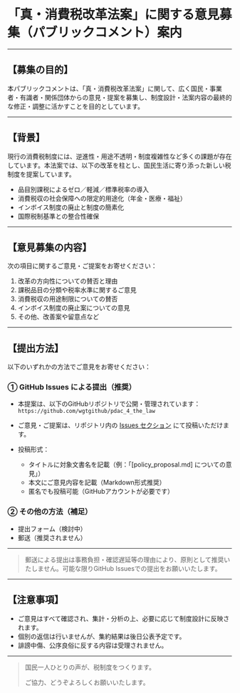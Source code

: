 # 「真・消費税改革法案」に関する意見募集（パブリックコメント）案内

---

## 【募集の目的】

本パブリックコメントは、「真・消費税改革法案」に関して、広く国民・事業者・有識者・関係団体からの意見・提案を募集し、制度設計・法案内容の最終的な修正・調整に活かすことを目的としています。

---

## 【背景】

現行の消費税制度には、逆進性・用途不透明・制度複雑性など多くの課題が存在しています。本法案では、以下の改革を柱とし、国民生活に寄り添った新しい税制度を提案しています。

- 品目別課税によるゼロ／軽減／標準税率の導入
- 消費税収の社会保障への限定的用途化（年金・医療・福祉）
- インボイス制度の廃止と制度の簡素化
- 国際税制基準との整合性確保

---

## 【意見募集の内容】

次の項目に関するご意見・ご提案をお寄せください：

1. 改革の方向性についての賛否と理由  
2. 課税品目の分類や税率水準に関するご意見  
3. 消費税収の用途制限についての賛否  
4. インボイス制度の廃止案についての意見  
5. その他、改善案や留意点など

---

## 【提出方法】

以下のいずれかの方法でご意見をお寄せください：

### ① GitHub Issues による提出（推奨）

- 本提案は、以下のGitHubリポジトリで公開・管理されています：  
  `https://github.com/wgtgithub/pdac_4_the_law`

- ご意見・ご提案は、リポジトリ内の [Issues セクション](https://github.com/wgtgithub/pdac_4_the_law/issues) にて投稿いただけます。

- 投稿形式：  
  - タイトルに対象文書名を記載（例：「[policy_proposal.md] についての意見」）  
  - 本文にご意見内容を記載（Markdown形式推奨）  
  - 匿名でも投稿可能（GitHubアカウントが必要です）

### ② その他の方法（補足）

- 提出フォーム（検討中）  
- 郵送（推奨されません）

---

> 郵送による提出は事務負担・確認遅延等の理由により、原則として推奨いたしません。可能な限りGitHub Issuesでの提出をお願いいたします。

---

## 【注意事項】

- ご意見はすべて確認され、集計・分析の上、必要に応じて制度設計に反映されます。  
- 個別の返信は行いませんが、集約結果は後日公表予定です。  
- 誹謗中傷、公序良俗に反する内容は受理されません。

---

> 国民一人ひとりの声が、税制度をつくります。
> 
> ご協力、どうぞよろしくお願いいたします。
